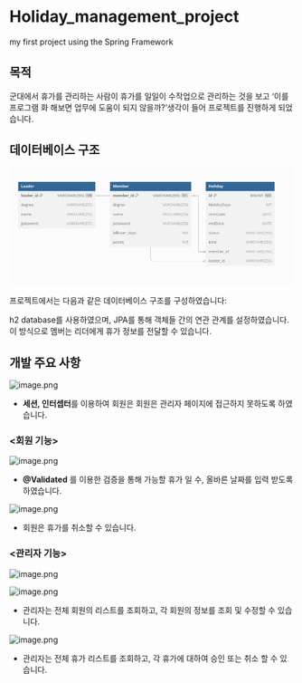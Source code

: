 # Holiday_management_project
my first project using the Spring Framework
## 목적

군대에서 휴가를 관리하는 사람이 휴가를 일일이 수작업으로 관리하는 것을 보고 ‘이를 프로그램 화 해보면 업무에 도움이 되지 않을까?’생각이 들어 프로젝트를 진행하게 되었습니다.

## 데이터베이스 구조

![image.png](https://github.com/sammool/Holiday_management_project/blob/main/image.png?raw=true)

프로젝트에서는 다음과 같은 데이터베이스 구조를 구성하였습니다:

h2 database를 사용하였으며, JPA를 통해 객체들 간의 연관 관계를 설정하였습니다. 이 방식으로 멤버는 리더에게 휴가 정보를 전달할 수 있습니다.

## 개발 주요 사항

![image.png](https://prod-files-secure.s3.us-west-2.amazonaws.com/06e57708-263e-4489-b447-49c9c4fcac79/3bf19517-0c06-4a65-a965-9662501ecb59/e21e93a1-23b4-41e8-b5a6-b74c6e613d15.png)

- **세션, 인터셉터**를 이용하여 회원은 회원은 관리자 페이지에 접근하지 못하도록 하였습니다.

### <회원 기능>

![image.png](https://prod-files-secure.s3.us-west-2.amazonaws.com/06e57708-263e-4489-b447-49c9c4fcac79/a1443468-0ce8-41f6-b6c9-c68bf8824aa0/image.png)

- **@Validated** 를 이용한 검증을 통해 가능할 휴가 일 수, 올바른 날짜를 입력 받도록 하였습니다.

![image.png](https://prod-files-secure.s3.us-west-2.amazonaws.com/06e57708-263e-4489-b447-49c9c4fcac79/40d311eb-4d30-44ce-93fe-492ac609f60b/2536a4b4-af66-4d26-937f-5c55e90cfa3b.png)

- 회원은 휴가를 취소할 수 있습니다.

### <관리자 기능>

![image.png](https://prod-files-secure.s3.us-west-2.amazonaws.com/06e57708-263e-4489-b447-49c9c4fcac79/0edae94e-71b2-4236-b234-8846aee3a991/image.png)

![image.png](https://prod-files-secure.s3.us-west-2.amazonaws.com/06e57708-263e-4489-b447-49c9c4fcac79/587fd20e-ab45-4d6f-9b5b-32df0ad5f2cc/image.png)

- 관리자는 전체 회원의 리스트를 조회하고, 각 회원의 정보를 조회 및 수정할 수 있습니다.

![image.png](https://prod-files-secure.s3.us-west-2.amazonaws.com/06e57708-263e-4489-b447-49c9c4fcac79/47c781d9-31fc-47ab-972c-a3f80ad045a0/image.png)

- 관리자는 전체 휴가 리스트를 조회하고, 각 휴가에 대하여 승인 또는 취소 할 수 있습니다.
